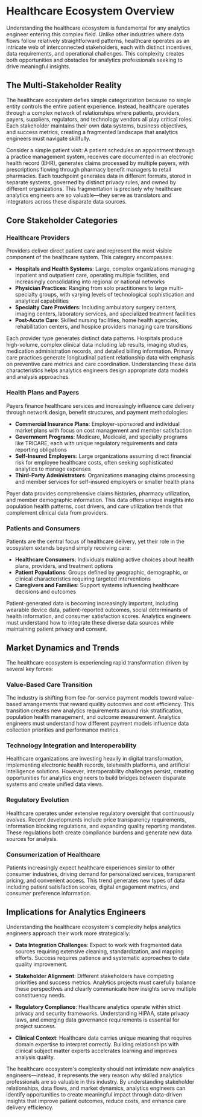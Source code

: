 # Healthcare Ecosystem Overview

Understanding the healthcare ecosystem is fundamental for any analytics engineer entering this complex field. Unlike other industries where data flows follow relatively straightforward patterns, healthcare operates as an intricate web of interconnected stakeholders, each with distinct incentives, data requirements, and operational challenges. This complexity creates both opportunities and obstacles for analytics professionals seeking to drive meaningful insights.

## The Multi-Stakeholder Reality

The healthcare ecosystem defies simple categorization because no single entity controls the entire patient experience. Instead, healthcare operates through a complex network of relationships where patients, providers, payers, suppliers, regulators, and technology vendors all play critical roles. Each stakeholder maintains their own data systems, business objectives, and success metrics, creating a fragmented landscape that analytics engineers must navigate skillfully.

Consider a simple patient visit: A patient schedules an appointment through a practice management system, receives care documented in an electronic health record (EHR), generates claims processed by multiple payers, with prescriptions flowing through pharmacy benefit managers to retail pharmacies. Each touchpoint generates data in different formats, stored in separate systems, governed by distinct privacy rules, and owned by different organizations. This fragmentation is precisely why healthcare analytics engineers are so valuable—they serve as translators and integrators across these disparate data sources.

## Core Stakeholder Categories

### Healthcare Providers
Providers deliver direct patient care and represent the most visible component of the healthcare system. This category encompasses:

- **Hospitals and Health Systems**: Large, complex organizations managing inpatient and outpatient care, operating multiple facilities, and increasingly consolidating into regional or national networks
- **Physician Practices**: Ranging from solo practitioners to large multi-specialty groups, with varying levels of technological sophistication and analytical capabilities
- **Specialty Care Providers**: Including ambulatory surgery centers, imaging centers, laboratory services, and specialized treatment facilities
- **Post-Acute Care**: Skilled nursing facilities, home health agencies, rehabilitation centers, and hospice providers managing care transitions

Each provider type generates distinct data patterns. Hospitals produce high-volume, complex clinical data including lab results, imaging studies, medication administration records, and detailed billing information. Primary care practices generate longitudinal patient relationship data with emphasis on preventive care metrics and care coordination. Understanding these data characteristics helps analytics engineers design appropriate data models and analysis approaches.

### Health Plans and Payers
Payers finance healthcare services and increasingly influence care delivery through network design, benefit structures, and payment methodologies:

- **Commercial Insurance Plans**: Employer-sponsored and individual market plans with focus on cost management and member satisfaction
- **Government Programs**: Medicare, Medicaid, and specialty programs like TRICARE, each with unique regulatory requirements and data reporting obligations
- **Self-Insured Employers**: Large organizations assuming direct financial risk for employee healthcare costs, often seeking sophisticated analytics to manage expenses
- **Third-Party Administrators**: Organizations managing claims processing and member services for self-insured employers or smaller health plans

Payer data provides comprehensive claims histories, pharmacy utilization, and member demographic information. This data offers unique insights into population health patterns, cost drivers, and care utilization trends that complement clinical data from providers.

### Patients and Consumers
Patients are the central focus of healthcare delivery, yet their role in the ecosystem extends beyond simply receiving care:

- **Healthcare Consumers**: Individuals making active choices about health plans, providers, and treatment options
- **Patient Populations**: Groups defined by geographic, demographic, or clinical characteristics requiring targeted interventions
- **Caregivers and Families**: Support systems influencing healthcare decisions and outcomes

Patient-generated data is becoming increasingly important, including wearable device data, patient-reported outcomes, social determinants of health information, and consumer satisfaction scores. Analytics engineers must understand how to integrate these diverse data sources while maintaining patient privacy and consent.

## Market Dynamics and Trends

The healthcare ecosystem is experiencing rapid transformation driven by several key forces:

### Value-Based Care Transition
The industry is shifting from fee-for-service payment models toward value-based arrangements that reward quality outcomes and cost efficiency. This transition creates new analytics requirements around risk stratification, population health management, and outcome measurement. Analytics engineers must understand how different payment models influence data collection priorities and performance metrics.

### Technology Integration and Interoperability
Healthcare organizations are investing heavily in digital transformation, implementing electronic health records, telehealth platforms, and artificial intelligence solutions. However, interoperability challenges persist, creating opportunities for analytics engineers to build bridges between disparate systems and create unified data views.

### Regulatory Evolution
Healthcare operates under extensive regulatory oversight that continuously evolves. Recent developments include price transparency requirements, information blocking regulations, and expanding quality reporting mandates. These regulations both create compliance burdens and generate new data sources for analysis.

### Consumerization of Healthcare
Patients increasingly expect healthcare experiences similar to other consumer industries, driving demand for personalized services, transparent pricing, and convenient access. This trend generates new types of data including patient satisfaction scores, digital engagement metrics, and consumer preference information.

## Implications for Analytics Engineers

Understanding the healthcare ecosystem's complexity helps analytics engineers approach their work more strategically:

- **Data Integration Challenges**: Expect to work with fragmented data sources requiring extensive cleaning, standardization, and mapping efforts. Success requires patience and systematic approaches to data quality improvement.

- **Stakeholder Alignment**: Different stakeholders have competing priorities and success metrics. Analytics projects must carefully balance these perspectives and clearly communicate how insights serve multiple constituency needs.

- **Regulatory Compliance**: Healthcare analytics operate within strict privacy and security frameworks. Understanding HIPAA, state privacy laws, and emerging data governance requirements is essential for project success.

- **Clinical Context**: Healthcare data carries unique meaning that requires domain expertise to interpret correctly. Building relationships with clinical subject matter experts accelerates learning and improves analysis quality.

The healthcare ecosystem's complexity should not intimidate new analytics engineers—instead, it represents the very reason why skilled analytics professionals are so valuable in this industry. By understanding stakeholder relationships, data flows, and market dynamics, analytics engineers can identify opportunities to create meaningful impact through data-driven insights that improve patient outcomes, reduce costs, and enhance care delivery efficiency.
